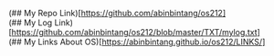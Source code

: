 
(## My Repo Link)[https://github.com/abinbintang/os212]<br>
(## My Log Link)[https://github.com/abinbintang/os212/blob/master/TXT/mylog.txt]<br>
(## My Links About OS)[https://abinbintang.github.io/os212/LINKS/]<br>
